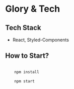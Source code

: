 # Glory & Tech

## Tech Stack

- React, Styled-Components

## How to Start?

```bash

    npm install

    npm start

```

